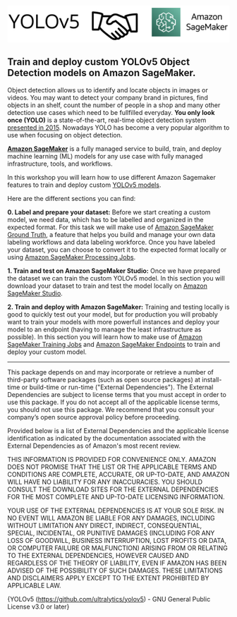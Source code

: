 ![banner-image](src/images/banner-1.png)
## Train and deploy custom YOLOv5 Object Detection models on Amazon SageMaker.

Object detection allows us to identify and locate objects in images or videos. You may want to detect your company brand in pictures, find objects in an shelf, count the number of people in a shop and many other detection use cases which need to be fullfilled everyday. **You only look once (YOLO)** is a state-of-the-art, real-time object detection system [presented in 2015](https://arxiv.org/abs/1506.02640). Nowadays YOLO has become a very popular algorithm to use when focusing on object detection.

**[Amazon SageMaker](https://aws.amazon.com/sagemaker/)** is a fully managed service to build, train, and deploy machine learning (ML) models for any use case with fully managed infrastructure, tools, and workflows.

In this workshop you will learn how to use different Amazon Sagemaker features to train and deploy custom [YOLOv5 models](https://github.com/ultralytics/yolov5).

Here are the different sections you can find:

  **0. Label and prepare your dataset:** Before we start creating a custom model, we need data, which has to be labelled and organized in the expected format. For this task we will make use of [Amazon SageMaker Ground Truth](https://aws.amazon.com/sagemaker/data-labeling/?sagemaker-data-wrangler-whats-new.sort-by=item.additionalFields.postDateTime&sagemaker-data-wrangler-whats-new.sort-order=desc), a feature that helps you build and manage your own data labeling workflows and data labeling workforce. Once you have labeled your dataset, you can choose to convert it to the expected format locally or using [Amazon SageMaker Processing Jobs](https://docs.aws.amazon.com/sagemaker/latest/dg/processing-job.html).
  
  **1. Train and test on Amazon SageMaker Studio:** Once we have prepared the dataset we can train the custom YOLOv5 model. In this section you will download your dataset to train and test the model locally on [Amazon SageMaker Studio](https://aws.amazon.com/sagemaker/studio/). 
  
  **2. Train and deploy with Amazon SageMaker:** Training and testing locally is good to quickly test out your model, but for production you will probably want to train your models with more powerfull instances and deploy your model to an endpoint (having to manage the least infrastructure as possible). In this section you will learn how to make use of [Amazon SageMaker Training Jobs](https://docs.aws.amazon.com/sagemaker/latest/dg/how-it-works-training.html) and [Amazon SageMaker Endpoints](https://docs.aws.amazon.com/sagemaker/latest/dg/deploy-model.html) to train and deploy your custom model.


---

This package depends on and may incorporate or retrieve a number of third-party
software packages (such as open source packages) at install-time or build-time
or run-time ("External Dependencies"). The External Dependencies are subject to
license terms that you must accept in order to use this package. If you do not
accept all of the applicable license terms, you should not use this package. We
recommend that you consult your company’s open source approval policy before
proceeding.

Provided below is a list of External Dependencies and the applicable license
identification as indicated by the documentation associated with the External
Dependencies as of Amazon's most recent review.

THIS INFORMATION IS PROVIDED FOR CONVENIENCE ONLY. AMAZON DOES NOT PROMISE THAT
THE LIST OR THE APPLICABLE TERMS AND CONDITIONS ARE COMPLETE, ACCURATE, OR
UP-TO-DATE, AND AMAZON WILL HAVE NO LIABILITY FOR ANY INACCURACIES. YOU SHOULD
CONSULT THE DOWNLOAD SITES FOR THE EXTERNAL DEPENDENCIES FOR THE MOST COMPLETE
AND UP-TO-DATE LICENSING INFORMATION.

YOUR USE OF THE EXTERNAL DEPENDENCIES IS AT YOUR SOLE RISK. IN NO EVENT WILL
AMAZON BE LIABLE FOR ANY DAMAGES, INCLUDING WITHOUT LIMITATION ANY DIRECT,
INDIRECT, CONSEQUENTIAL, SPECIAL, INCIDENTAL, OR PUNITIVE DAMAGES (INCLUDING
FOR ANY LOSS OF GOODWILL, BUSINESS INTERRUPTION, LOST PROFITS OR DATA, OR
COMPUTER FAILURE OR MALFUNCTION) ARISING FROM OR RELATING TO THE EXTERNAL
DEPENDENCIES, HOWEVER CAUSED AND REGARDLESS OF THE THEORY OF LIABILITY, EVEN
IF AMAZON HAS BEEN ADVISED OF THE POSSIBILITY OF SUCH DAMAGES. THESE LIMITATIONS
AND DISCLAIMERS APPLY EXCEPT TO THE EXTENT PROHIBITED BY APPLICABLE LAW.

{YOLOv5 (https://github.com/ultralytics/yolov5) - GNU General Public License v3.0 or later}

